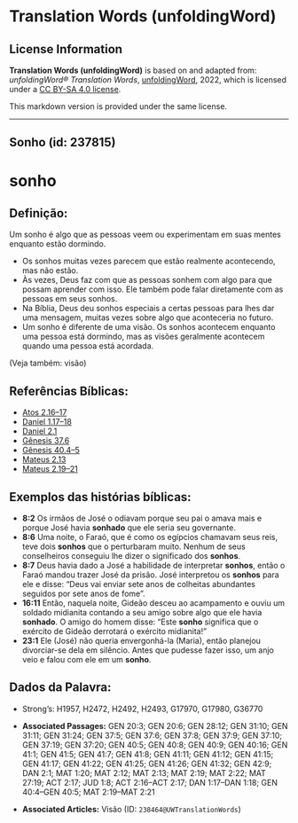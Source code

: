 # Translation Words (unfoldingWord)

## License Information

**Translation Words (unfoldingWord)** is based on and adapted from: _unfoldingWord® Translation Words_, [unfoldingWord](https://unfoldingword.org/utw), 2022, which is licensed under a [CC BY-SA 4.0 license](https://creativecommons.org/licenses/by-sa/4.0/legalcode.en).

This markdown version is provided under the same license.



--------------------------------

## Sonho (id: 237815)

sonho
=====

Definição:
----------

Um sonho é algo que as pessoas veem ou experimentam em suas mentes enquanto estão dormindo.

* Os sonhos muitas vezes parecem que estão realmente acontecendo, mas não estão.
* Às vezes, Deus faz com que as pessoas sonhem com algo para que possam aprender com isso. Ele também pode falar diretamente com as pessoas em seus sonhos.
* Na Bíblia, Deus deu sonhos especiais a certas pessoas para lhes dar uma mensagem, muitas vezes sobre algo que aconteceria no futuro.
* Um sonho é diferente de uma visão. Os sonhos acontecem enquanto uma pessoa está dormindo, mas as visões geralmente acontecem quando uma pessoa está acordada.

(Veja também: visão)

Referências Bíblicas:
---------------------

* [Atos 2\.16–17](https://ref.ly/Acts2:16-Acts2:17)
* [Daniel 1\.17–18](https://ref.ly/Dan1:17-Dan1:18)
* [Daniel 2\.1](https://ref.ly/Dan2:1)
* [Gênesis 37\.6](https://ref.ly/Gen37:6)
* [Gênesis 40\.4–5](https://ref.ly/Gen40:4-Gen40:5)
* [Mateus 2\.13](https://ref.ly/Matt2:13)
* [Mateus 2\.19–21](https://ref.ly/Matt2:19-Matt2:21)

Exemplos das histórias bíblicas:
--------------------------------

* **8:2** Os irmãos de José o odiavam porque seu pai o amava mais e porque José havia **sonhado** que ele seria seu governante.
* **8:6** Uma noite, o Faraó, que é como os egípcios chamavam seus reis, teve dois **sonhos** que o perturbaram muito. Nenhum de seus conselheiros conseguiu lhe dizer o significado dos **sonhos**.
* **8:7** Deus havia dado a José a habilidade de interpretar **sonhos**, então o Faraó mandou trazer José da prisão. José interpretou os **sonhos** para ele e disse: “Deus vai enviar sete anos de colheitas abundantes seguidos por sete anos de fome”.
* **16:11** Então, naquela noite, Gideão desceu ao acampamento e ouviu um soldado midianita contando a seu amigo sobre algo que ele havia **sonhado**. O amigo do homem disse: “Este **sonho** significa que o exército de Gideão derrotará o exército midianita!”
* **23:1** Ele (José) não queria envergonhá\-la (Maria), então planejou divorciar\-se dela em silêncio. Antes que pudesse fazer isso, um anjo veio e falou com ele em um **sonho**.

Dados da Palavra:
-----------------

* Strong’s: H1957, H2472, H2492, H2493, G17970, G17980, G36770

* **Associated Passages:** GEN 20:3; GEN 20:6; GEN 28:12; GEN 31:10; GEN 31:11; GEN 31:24; GEN 37:5; GEN 37:6; GEN 37:8; GEN 37:9; GEN 37:10; GEN 37:19; GEN 37:20; GEN 40:5; GEN 40:8; GEN 40:9; GEN 40:16; GEN 41:1; GEN 41:5; GEN 41:7; GEN 41:8; GEN 41:11; GEN 41:12; GEN 41:15; GEN 41:17; GEN 41:22; GEN 41:25; GEN 41:26; GEN 41:32; GEN 42:9; DAN 2:1; MAT 1:20; MAT 2:12; MAT 2:13; MAT 2:19; MAT 2:22; MAT 27:19; ACT 2:17; JUD 1:8; ACT 2:16–ACT 2:17; DAN 1:17–DAN 1:18; GEN 40:4–GEN 40:5; MAT 2:19–MAT 2:21
* **Associated Articles:** Visão (ID: `238464@UWTranslationWords`)


